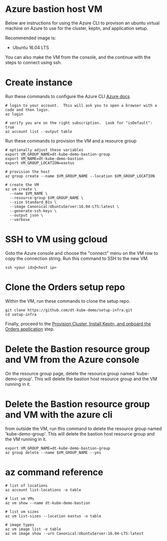 # Azure bastion host VM

Below are instructions for using the Azure CLI to provison an ubuntu virtual machine on Azure to use for the cluster, keptn, and application setup.

Recommended image is:
* Ubuntu 16.04 LTS

You can also make the VM from the console, and the continue with the steps to connect using ssh.

# Create instance

Run these commands to configure the Azure CLI [Azure docs](https://docs.microsoft.com/en-us/cli/azure/vm?view=azure-cli-latest#az-vm-create)
```
# login to your account.  This will ask you to open a browser with a code and then login.
az login

# verify you are on the right subscription.  Look for "isDefault": true
az account list --output table
```

Run these commands to provision the VM and a resource group
```
# optionally adjust these variables
export VM_GROUP_NAME=dt-kube-demo-bastion-group
export VM_NAME=dt-kube-demo-bastion
export VM_GROUP_LOCATION=eastus

# provision the host
az group create --name $VM_GROUP_NAME --location $VM_GROUP_LOCATION

# create the VM
az vm create \
  --name $VM_NAME \
  --resource-group $VM_GROUP_NAME \
  --size Standard_B1s \
  --image Canonical:UbuntuServer:16.04-LTS:latest \
  --generate-ssh-keys \
  --output json \
  --verbose
```

# SSH to VM using gcloud

Goto the Azure console and choose the "connect" menu on the VM row to copy the connection string. Run this command to SSH to the new VM.
```
ssh <your id>@<host ip>
```

# Clone the Orders setup repo

Within the VM, run these commands to clone the setup repo.
```
git clone https://github.com/dt-kube-demo/setup-infra.git
cd setup-infra
```
Finally, proceed to the [Provision Cluster, Install Keptn, and onboard the Orders application](README.md#bastion-host-setup) step.

# Delete the Bastion resource group and VM from the Azure console

On the resource group page, delete the resource group named 'kube-demo-group'. 
This will delete the bastion host resource group and the VM running in it.

# Delete the Bastion resource group and VM with the azure cli

from outside the VM, run this command to delete the resource group named 'kube-demo-group'. 
This will delete the bastion host resource group and the VM running in it.
```
export VM_GROUP_NAME=dt-kube-demo-bastion-group
az group delete --name $VM_GROUP_NAME --yes
```

# az command reference

```
# list of locations
az account list-locations -o table

# list vm VMs
az vm show --name dt-kube-demo-bastion

# list vm sizes
az vm list-sizes --location eastus -o table

# image types
az vm image list -o table
az vm image show --urn Canonical:UbuntuServer:16.04-LTS:latest

```